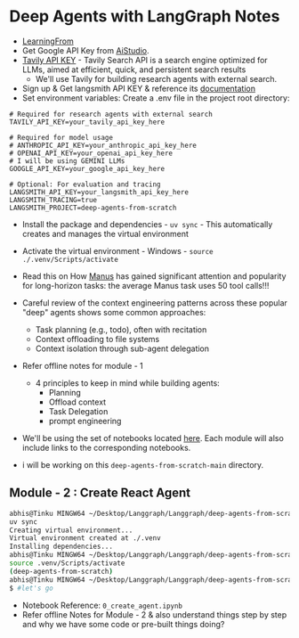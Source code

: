 # Deep Agents with LangGraph Notes

- [LearningFrom](https://github.com/langchain-ai/deepagents)
- Get Google API Key from [AiStudio](https://aistudio.google.com/app/api-keys).
- [Tavily API KEY](https://app.tavily.com/home) - Tavily Search API is a search engine optimized for LLMs, aimed at efficient, quick, and persistent search results
  - We'll use Tavily for building research agents with external search.
- Sign up & Get langsmith API KEY & reference its [documentation](https://docs.langchain.com/langsmith/home)
- Set environment variables: Create a .env file in the project root directory:

```.env
# Required for research agents with external search
TAVILY_API_KEY=your_tavily_api_key_here

# Required for model usage
# ANTHROPIC_API_KEY=your_anthropic_api_key_here
# OPENAI_API_KEY=your_openai_api_key_here
# I will be using GEMINI LLMs
GOOGLE_API_KEY=your_google_api_key_here

# Optional: For evaluation and tracing
LANGSMITH_API_KEY=your_langsmith_api_key_here
LANGSMITH_TRACING=true
LANGSMITH_PROJECT=deep-agents-from-scratch
```

- Install the package and dependencies - `uv sync` - This automatically creates and manages the virtual environment
- Activate the virtual environment - Windows - `source ./.venv/Scripts/activate`
- Read this on How [Manus](https://manus.im/blog/Context-Engineering-for-AI-Agents-Lessons-from-Building-Manus) has gained significant attention and popularity for long-horizon tasks: the average Manus task uses 50 tool calls!!!
- Careful review of the context engineering patterns across these popular "deep" agents shows some common approaches:

  - Task planning (e.g., todo), often with recitation
  - Context offloading to file systems
  - Context isolation through sub-agent delegation

- Refer offline notes for module - 1

  - 4 principles to keep in mind while building agents:
    - Planning
    - Offload context
    - Task Delegation
    - prompt engineering

- We'll be using the set of notebooks located [here](https://github.com/langchain-ai/deep-agents-from-scratch.git). Each module will also include links to the corresponding notebooks.
- i will be working on this `deep-agents-from-scratch-main` directory.

## Module - 2 : Create React Agent

```bash
abhis@Tinku MINGW64 ~/Desktop/Langgraph/Langgraph/deep-agents-from-scratch-main
uv sync
Creating virtual environment...
Virtual environment created at ./.venv
Installing dependencies...
abhis@Tinku MINGW64 ~/Desktop/Langgraph/Langgraph/deep-agents-from-scratch-main
source .venv/Scripts/activate
(deep-agents-from-scratch)
abhis@Tinku MINGW64 ~/Desktop/Langgraph/Langgraph/deep-agents-from-scratch-main (main)
$ #let's go
```

- Notebook Reference: `0_create_agent.ipynb`
- Refer offline Notes for Module - 2 & also understand things step by step and why we have some code or pre-built things doing?
